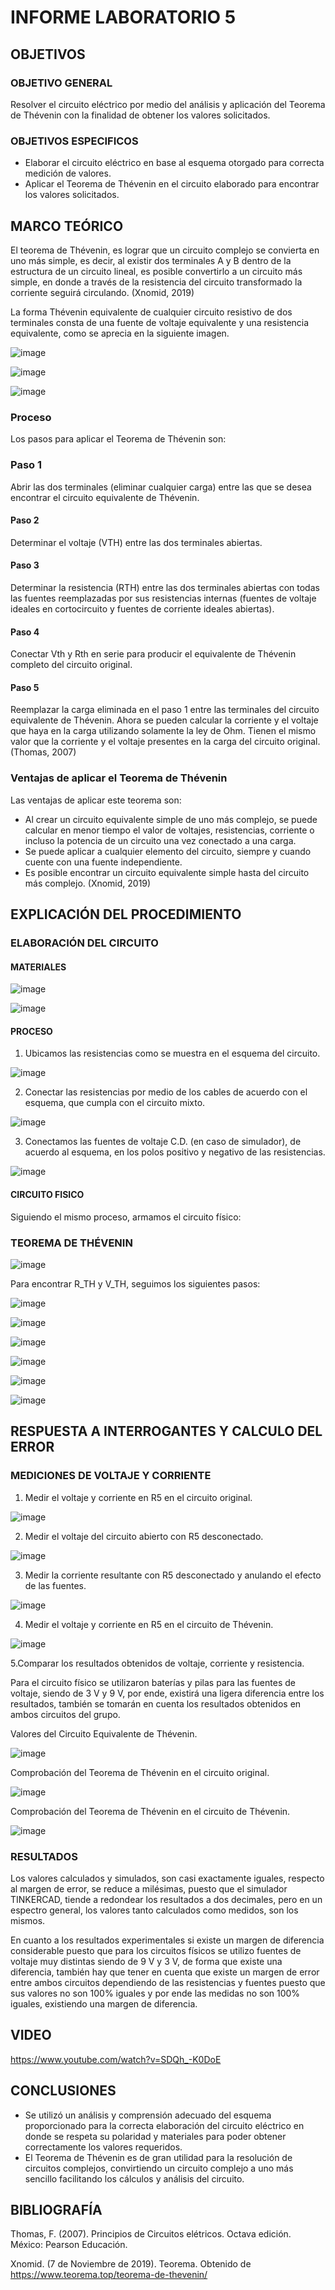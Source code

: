 # INFORME LABORATORIO 5

## OBJETIVOS

### OBJETIVO GENERAL

Resolver el circuito eléctrico por medio del análisis y aplicación del Teorema de Thévenin con la finalidad de obtener los valores solicitados.

### OBJETIVOS ESPECIFICOS

-	Elaborar el circuito eléctrico en base al esquema otorgado para correcta medición de valores.
-	Aplicar el Teorema de Thévenin en el circuito elaborado para encontrar los valores solicitados.

## MARCO TEÓRICO

El teorema de Thévenin, es lograr que un circuito complejo se convierta en uno más simple, es decir, al existir dos terminales A y B dentro de la estructura de un circuito lineal, es posible convertirlo a un circuito más simple, en donde a través de la resistencia del circuito transformado la corriente seguirá circulando. (Xnomid, 2019)

La forma Thévenin equivalente de cualquier circuito resistivo de dos terminales consta de una fuente de voltaje equivalente y una resistencia equivalente, como se aprecia en la siguiente imagen.

![image](https://user-images.githubusercontent.com/105565683/177606411-0f3d912a-9482-4c60-9e0d-2b904ee17624.png)

![image](https://user-images.githubusercontent.com/105565683/177606422-eea8e659-756d-4bf1-9900-118459865b6a.png)

![image](https://user-images.githubusercontent.com/105565683/177606490-4955748c-07a6-4759-9d1a-ec66804b80d2.png)

### Proceso

Los pasos para aplicar el Teorema de Thévenin son:

### Paso 1

Abrir las dos terminales (eliminar cualquier carga) entre las que se desea encontrar el circuito equivalente de Thévenin.

#### Paso 2

Determinar el voltaje (VTH) entre las dos terminales abiertas.

#### Paso 3

Determinar la resistencia (RTH) entre las dos terminales abiertas con todas las fuentes reemplazadas por sus resistencias internas (fuentes de voltaje ideales en cortocircuito y fuentes de corriente ideales abiertas).

#### Paso 4

Conectar Vth y Rth en serie para producir el equivalente de Thévenin completo del circuito original.

#### Paso 5

Reemplazar la carga eliminada en el paso 1 entre las terminales del circuito equivalente de Thévenin. Ahora se pueden calcular la corriente y el voltaje que haya en la carga utilizando solamente la ley de Ohm. Tienen el mismo valor que la corriente y el voltaje presentes en la carga del circuito original. (Thomas, 2007)

### Ventajas de aplicar el Teorema de Thévenin

Las ventajas de aplicar este teorema son:

-	Al crear un circuito equivalente simple de uno más complejo, se puede calcular en menor tiempo el valor de voltajes, resistencias, corriente o incluso la potencia de un circuito una vez conectado a una carga.
-	Se puede aplicar a cualquier elemento del circuito, siempre y cuando cuente con una fuente independiente.
-	Es posible encontrar un circuito equivalente simple hasta del circuito más complejo. (Xnomid, 2019)

## EXPLICACIÓN DEL PROCEDIMIENTO

### ELABORACIÓN DEL CIRCUITO

#### MATERIALES

![image](https://user-images.githubusercontent.com/105565683/177607985-667f85f8-2f89-489f-9fe5-ecd4b163aa43.png)

![image](https://user-images.githubusercontent.com/105565683/177608021-78e9639e-6dd5-4592-9f10-75fa158f2b91.png)

#### PROCESO

1. Ubicamos las resistencias como se muestra en el esquema del circuito.

![image](https://user-images.githubusercontent.com/105565683/177608348-551b0238-9be0-40c3-96ec-50efbb2abea1.png)

2. Conectar las resistencias por medio de los cables de acuerdo con el esquema, que cumpla con el circuito mixto.

![image](https://user-images.githubusercontent.com/105565683/177608476-b3a94026-56ab-4b2a-a1af-f74ad8e27be6.png)

3. Conectamos las fuentes de voltaje C.D. (en caso de simulador), de acuerdo al esquema, en los polos positivo y negativo de las resistencias.

![image](https://user-images.githubusercontent.com/105565683/177608672-618ea149-35d6-4be3-9e7d-f74dd5b24709.png)

#### CIRCUITO FISICO

Siguiendo el mismo proceso, armamos el circuito físico:

### TEOREMA DE THÉVENIN 

![image](https://user-images.githubusercontent.com/105565683/177608764-58f0b8db-be60-489a-a7ee-ce959832b5bd.png)

Para encontrar R_TH y V_TH, seguimos los siguientes pasos:

![image](https://user-images.githubusercontent.com/105565683/177608894-12b4b43a-364f-493e-9018-8f80f3ebae09.png)

![image](https://user-images.githubusercontent.com/105565683/177608958-fb20301c-4c8d-4252-8945-816ae117e266.png)

![image](https://user-images.githubusercontent.com/105565683/177609074-d84607cb-0073-4df5-83a3-9117f7b4b2a7.png)

![image](https://user-images.githubusercontent.com/105565683/177609118-33d6350d-ccad-4208-a47b-d6e010c8ba09.png)

![image](https://user-images.githubusercontent.com/105565683/177609159-91f01f16-70c3-47b3-9959-cfd51fbaa64c.png)

![image](https://user-images.githubusercontent.com/105565683/177609188-d9ab61fd-6755-4ed3-a997-432521940117.png)

## RESPUESTA A INTERROGANTES Y CALCULO DEL ERROR

### MEDICIONES DE VOLTAJE Y CORRIENTE

1. Medir el voltaje y corriente en R5 en el circuito original.

![image](https://user-images.githubusercontent.com/105565683/177609781-a8c07374-b2f8-49e0-a4c0-d1df328bb41c.png)

2. Medir el voltaje del circuito abierto con R5 desconectado.

![image](https://user-images.githubusercontent.com/105565683/177610052-c7c28ac5-a84e-4749-9059-327868e89d89.png)

3. Medir la corriente resultante con R5 desconectado y anulando el efecto de las fuentes.

![image](https://user-images.githubusercontent.com/105565683/177610445-ef7b76d2-9455-4593-b939-23c3c1bb1739.png)

4. Medir el voltaje y corriente en R5 en el circuito de Thévenin.

![image](https://user-images.githubusercontent.com/105565683/177610775-1c96c377-8f0f-449e-9fdb-2fd287782496.png)

5.Comparar los resultados obtenidos de voltaje, corriente y resistencia.

Para el circuito físico se utilizaron baterías y pilas para las fuentes de voltaje, siendo de 3 V y 9 V, por ende, existirá una ligera diferencia entre los resultados, también se tomarán en cuenta los resultados obtenidos en ambos circuitos del grupo.

Valores del Circuito Equivalente de Thévenin.

![image](https://user-images.githubusercontent.com/105565683/177664312-dc16537d-d58c-4f15-9196-de4b81240d0b.png)

Comprobación del Teorema de Thévenin en el circuito original.

![image](https://user-images.githubusercontent.com/105565683/177664338-4a59edcd-86d3-41b3-9dd7-e221514dded0.png)

Comprobación del Teorema de Thévenin en el circuito de Thévenin.

![image](https://user-images.githubusercontent.com/105565683/177664406-569403ec-c80f-43f9-977f-5e86739a4d16.png)

### RESULTADOS

Los valores calculados y simulados, son casi exactamente iguales, respecto al margen de error, se reduce a milésimas, puesto que el simulador TINKERCAD, tiende a redondear los resultados a dos decimales, pero en un espectro general, los valores tanto calculados como medidos, son los mismos.

En cuanto a los resultados experimentales si existe un margen de diferencia considerable puesto que para los circuitos físicos se utilizo fuentes de voltaje muy distintas siendo de 9 V y 3 V, de forma que existe una diferencia, también hay que tener en cuenta que existe un margen de error entre ambos circuitos dependiendo de las resistencias y fuentes puesto que sus valores no son 100% iguales y por ende las medidas no son 100% iguales, existiendo una margen de diferencia.

## VIDEO

https://www.youtube.com/watch?v=SDQh_-K0DoE

## CONCLUSIONES

-	Se utilizó un análisis y comprensión adecuado del esquema proporcionado para la correcta elaboración del circuito eléctrico en donde se respeta su polaridad y materiales para poder obtener correctamente los valores requeridos.
-	El Teorema de Thévenin es de gran utilidad para la resolución de circuitos complejos, convirtiendo un circuito complejo a uno más sencillo facilitando los cálculos y análisis del circuito.

## BIBLIOGRAFÍA

Thomas, F. (2007). Principios de Circuitos elétricos. Octava edición. México: Pearson Educación.

Xnomid. (7 de Noviembre de 2019). Teorema. Obtenido de https://www.teorema.top/teorema-de-thevenin/
